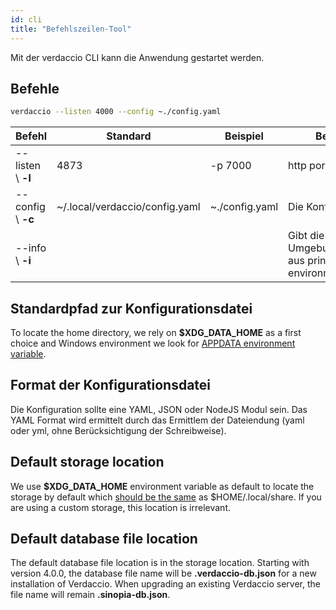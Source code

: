 ```yaml
---
id: cli
title: "Befehlszeilen-Tool"
---
```


Mit der verdaccio CLI kann die Anwendung gestartet werden.

## Befehle

```bash
verdaccio --listen 4000 --config ~./config.yaml
```

| Befehl             | Standard                       | Beispiel       | Beschreibung                                                                     |
| ------------------ | ------------------------------ | -------------- | -------------------------------------------------------------------------------- |
| --listen \ **-l** | 4873                           | -p 7000        | http port                                                                        |
| --config \ **-c** | ~/.local/verdaccio/config.yaml | ~./config.yaml | Die Konfigurationsdatei                                                          |
| --info \ **-i**   |                                |                | Gibt die lokalen Umgebungsinformationen aus prints local environment information |

## Standardpfad zur Konfigurationsdatei

To locate the home directory, we rely on **$XDG_DATA_HOME** as a first choice and Windows environment we look for [APPDATA environment variable](https://www.howtogeek.com/318177/what-is-the-appdata-folder-in-windows/).

## Format der Konfigurationsdatei

Die Konfiguration sollte eine YAML, JSON oder NodeJS Modul sein. Das YAML Format wird ermittelt durch das Ermittlem der Dateiendung (yaml oder yml, ohne Berücksichtigung der Schreibweise). 

## Default storage location

We use **$XDG_DATA_HOME** environment variable as default to locate the storage by default which [should be the same](https://askubuntu.com/questions/538526/is-home-local-share-the-default-value-for-xdg-data-home-in-ubuntu-14-04) as $HOME/.local/share. If you are using a custom storage, this location is irrelevant.

## Default database file location

The default database file location is in the storage location. Starting with version 4.0.0, the database file name will be **.verdaccio-db.json** for a new installation of Verdaccio. When upgrading an existing Verdaccio server, the file name will remain **.sinopia-db.json**.